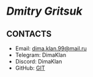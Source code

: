 [GIT]: https://dimaklan.github.io/rsschool-cv/gh-pages/cv
<!-- This is [GIT] reference-style link. -->
# ***Dmitry Gritsuk***

## **CONTACTS**
* Email: dima.klan.99@mail.ru
* Telegram: DimaKlan
* Discord: DimaKlan
* GitHub: [GIT]

